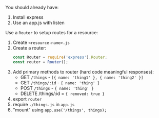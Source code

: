 You should already have:
1. Install express
2. Use an app.js with listen

Use a `Router` to setup routes for a resource:
1. Create `<resource-name>.js`
2. Create a router:
    ```js
    const Router = require('express').Router;
    const router = Router();
    ```
3. Add primary methods to router (hard code meaningful responses):
    * GET `/things` - `[{ name: 'thing1' }, { name: 'thing2' }]`
    * GET `/things/:id` - `{ name: 'thing' }`
    * POST `/things` - `{ name: 'thing' }`
    * DELETE /things/:id = `{ removed: true }`
4. export `router`
5. require `./things.js` in `app.js`
6. "mount" using `app.use('/things', things);`